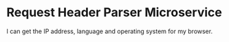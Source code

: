 # Request Header Parser Microservice

 I can get the IP address, language and operating system for my browser.

